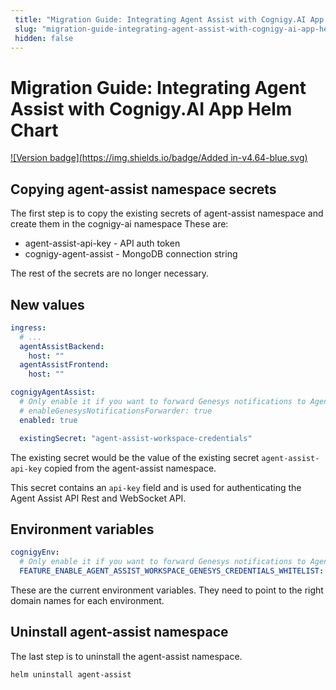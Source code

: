 ```yaml
---
 title: "Migration Guide: Integrating Agent Assist with Cognigy.AI App Helm Chart" 
 slug: "migration-guide-integrating-agent-assist-with-cognigy-ai-app-helm-chart" 
 hidden: false 
---
```


# Migration Guide: Integrating Agent Assist with Cognigy.AI App Helm Chart

[![Version badge](https://img.shields.io/badge/Added in-v4.64-blue.svg)](../../../release-notes/4.64.md)

## Copying agent-assist namespace secrets

The first step is to copy the existing secrets of agent-assist namespace and create them in the cognigy-ai namespace These are:

- agent-assist-api-key - API auth token
- cognigy-agent-assist - MongoDB connection string

The rest of the secrets are no longer necessary.

## New values

```yaml
ingress:
  # ...
  agentAssistBackend:
    host: ""
  agentAssistFrontend:
    host: ""

cognigyAgentAssist:
  # Only enable it if you want to forward Genesys notifications to Agent Assist,
  # enableGenesysNotificationsForwarder: true
  enabled: true

  existingSecret: "agent-assist-workspace-credentials"
```

The existing secret would be the value of the existing secret `agent-assist-api-key` copied from the agent-assist namespace.

This secret contains an `api-key` field and is used for authenticating the Agent Assist API Rest and WebSocket API.

## Environment variables

```yaml
cognigyEnv:
  # Only enable it if you want to forward Genesys notifications to Agent Assist,
  FEATURE_ENABLE_AGENT_ASSIST_WORKSPACE_GENESYS_CREDENTIALS_WHITELIST: "*"
```

These are the current environment variables. They need to point to the right domain names for each environment.

## Uninstall agent-assist namespace

The last step is to uninstall the agent-assist namespace.

```bash
helm uninstall agent-assist
```

